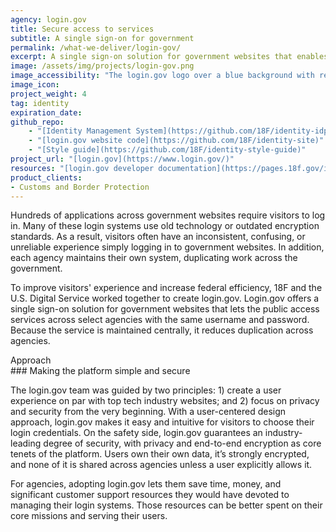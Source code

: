 ```yaml
---
agency: login.gov
title: Secure access to services
subtitle: A single sign-on for government
permalink: /what-we-deliver/login-gov/
excerpt: A single sign-on solution for government websites that enables the public to access services across select agencies with the same username and password.
image: /assets/img/projects/login-gov.png
image_accessibility: "The login.gov logo over a blue background with red and blue circlar lines surrounding the logo"
image_icon:
project_weight: 4
tag: identity
expiration_date:
github_repo:
    - "[Identity Management System](https://github.com/18F/identity-idp)"
    - "[login.gov website code](https://github.com/18F/identity-site)"
    - "[Style guide](https://github.com/18F/identity-style-guide)"
project_url: "[login.gov](https://www.login.gov/)"
resources: "[login.gov developer documentation](https://pages.18f.gov/identity-dev-docs/)"
product_clients:
- Customs and Border Protection
---
```


Hundreds of applications across government websites require visitors to log in. Many of these login systems use old technology or outdated encryption standards. As a result, visitors often have an inconsistent, confusing, or unreliable experience simply logging in to government websites. In addition, each agency maintains their own system, duplicating work across the government.

To improve visitors' experience and increase federal efficiency, 18F and the U.S. Digital Service worked together to create login.gov. Login.gov offers a single sign-on solution for government websites that lets the public access services across select agencies with the same username and password. Because the service is maintained centrally, it reduces duplication across agencies.

<div class="small-caps">Approach</div>
### Making the platform simple and secure

The login.gov team was guided by two principles: 1) create a user experience on par with top tech industry websites; and 2) focus on privacy and security from the very beginning. With a user-centered design approach, login.gov makes it easy and intuitive for visitors to choose their login credentials. On the safety side, login.gov guarantees an industry-leading degree of security, with privacy and end-to-end encryption as core tenets of the platform. Users own their own data, it’s strongly encrypted, and none of it is shared across agencies unless a user explicitly allows it.

For agencies, adopting login.gov lets them save time, money, and significant customer support resources they would have devoted to managing their login systems. Those resources can be better spent on their core missions and serving their users.
